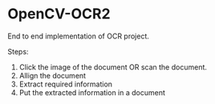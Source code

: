 # OpenCV-OCR2

End to end implementation of OCR project.

Steps:
1. Click the image of the document OR scan the document.
2. Allign the document
3. Extract required information
4. Put the extracted information in a document
